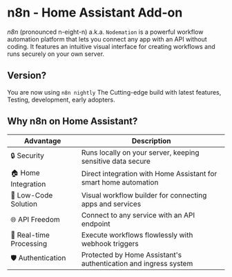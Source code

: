 # n8n - Home Assistant Add-on

*n8n* (pronounced n-eight-n) a.k.a. `Nodemation` is a powerful workflow automation platform that lets you connect any app with an API without coding. It features an intuitive visual interface for creating workflows and runs securely on your own server.

## Version?

You are now using `n8n nightly` The Cutting-edge build with latest features, Testing, development, early adopters.

## Why n8n on Home Assistant?

| Advantage | Description |
|-----------|-------------|
| 🔒 Security | Runs locally on your server, keeping sensitive data secure |
| 🏠 Home Integration | Direct integration with Home Assistant for smart home automation |
| 🔌 Low-Code Solution | Visual workflow builder for connecting apps and services |
| 🌐 API Freedom | Connect to any service with an API endpoint |
| 🚀 Real-time Processing | Execute workflows flowlessly with webhook triggers |
| 🛡️ Authentication | Protected by Home Assistant's authentication and ingress system |